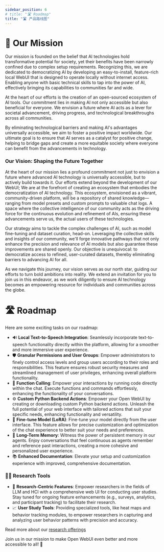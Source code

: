 ```yaml
---
sidebar_position: 6
# title: "🛣️ Roadmap"
title: "🛣️ 产品路线图"
---
```


# 🎯 Our Mission

Our mission is founded on the belief that AI technologies hold transformative potential for society, yet their benefits have been narrowly confined due to complex setup requirements. Recognizing this, we are dedicated to democratizing AI by developing an easy-to-install, feature-rich local WebUI that is designed to operate locally without internet access. Enabling anyone with basic technical skills to tap into the power of AI, effectively bringing its capabilities to communities far and wide.

At the heart of our efforts is the creation of an open-sourced ecosystem of AI tools. Our commitment lies in making AI not only accessible but also beneficial for everyone. We envision a future where AI acts as a lever for societal advancement, driving progress, and technological breakthroughs across all communities.

By eliminating technological barriers and making AI's advantages universally accessible, we aim to foster a positive impact worldwide. Our ultimate goal is to ensure that AI serves as a catalyst for positive change, helping to bridge gaps and create a more equitable society where everyone can benefit from the advancements in technology.

### Our Vision: Shaping the Future Together

At the heart of our mission lies a profound commitment not just to envision a future where advanced AI technology is universally accessible, but to actively build towards it. Our efforts extend beyond the development of our WebUI; We are at the forefront of creating an ecosystem that embodies the democratization of AI technology. This ecosystem, envisioned as a vibrant, community-driven platform, will be a repository of shared knowledge—ranging from model presets and custom prompts to valuable chat logs. A space where the collective intelligence of our community acts as the driving force for the continuous evolution and refinement of AIs, ensuring these advancements serve us, the actual users of these technologies.

Our strategy aims to tackle the complex challenges of AI, such as model fine-tuning and dataset curation, head-on. Leveraging the collective skills and insights of our community, we'll forge innovative pathways that not only enhance the precision and relevance of AI models but also guarantee these improvements are shared openly. Our objective is unequivocal: to democratize access to refined, user-curated datasets, thereby eliminating barriers to advancing AI for all.

As we navigate this journey, our vision serves as our north star, guiding our efforts to turn bold ambitions into reality. We extend an invitation for you to join us in this endeavor, as we work diligently to ensure AI technology becomes an empowering resource for individuals and communities across the globe.

# 🛣️ Roadmap

Here are some exciting tasks on our roadmap:

- 🔊 **Local Text-to-Speech Integration**: Seamlessly incorporate text-to-speech functionality directly within the platform, allowing for a smoother and more immersive user experience.
- 🛡️ **Granular Permissions and User Groups**: Empower administrators to finely control access levels and group users according to their roles and responsibilities. This feature ensures robust security measures and streamlined management of user privileges, enhancing overall platform functionality.
- 🔄 **Function Calling**: Empower your interactions by running code directly within the chat. Execute functions and commands effortlessly, enhancing the functionality of your conversations.
- ⚙️ **Custom Python Backend Actions**: Empower your Open WebUI by creating or downloading custom Python backend actions. Unleash the full potential of your web interface with tailored actions that suit your specific needs, enhancing functionality and versatility.
- 🔧 **Fine-tune Model (LoRA)**: Fine-tune your model directly from the user interface. This feature allows for precise customization and optimization of the chat experience to better suit your needs and preferences.
- 🧠 **Long-Term Memory**: Witness the power of persistent memory in our agents. Enjoy conversations that feel continuous as agents remember and reference past interactions, creating a more cohesive and personalized user experience.
- 📚 **Enhanced Documentation**: Elevate your setup and customization experience with improved, comprehensive documentation.

### 🧑‍🔬 Research Tools

- 🧪 **Research-Centric Features**: Empower researchers in the fields of LLM and HCI with a comprehensive web UI for conducting user studies. Stay tuned for ongoing feature enhancements (e.g., surveys, analytics, and participant tracking) to facilitate their research.
- 📈 **User Study Tools**: Providing specialized tools, like heat maps and behavior tracking modules, to empower researchers in capturing and analyzing user behavior patterns with precision and accuracy.

Read more about our [research offerings](/research)

Join us in our mission to make Open WebUI even better and more accessible to all! 🙌
